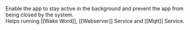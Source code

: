 Enable the app to stay active in the background and prevent the app from being
closed by the system.<br/>
Helps running [[Wake Word]], [[Webserver]] Service and [[Mqtt]] Service.
